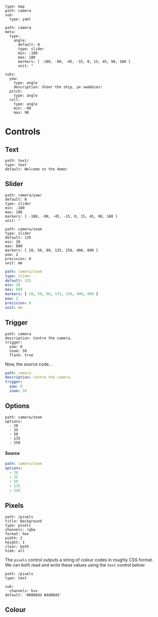 
``` control
type: map
path: camera
sub: 
  type: yaml
```

``` control
path: camera
meta:
  type:
    angle:
      default: 0
      type: slider
      min: -180
      max: 180
      markers: [ -180, -90, -45, -15, 0, 15, 45, 90, 180 ]
      unit: °

subs:
  yaw:
    type: angle
    description: Steer the ship, ye swabbies!
  pitch:
    type: angle
  roll:
    type: angle
    min: -90
    max: 90
```

# Controls

## Text
``` control
path: text/
type: text
default: Welcome to the demo!
```


## Slider

``` control
path: camera/yaw/
default: 0
type: slider
min: -180
max: 180
markers: [ -180, -90, -45, -15, 0, 15, 45, 90, 180 ]
unit: °
```
``` control
path: camera/zoom
type: slider
default: 135
min: 28
max: 800
markers: [ 28, 50, 80, 135, 250, 400, 800 ]
pow: 2
precision: 0
unit: mm
```
``` yaml
path: camera/zoom
type: slider
default: 135
min: 28
max: 800
markers: [ 28, 50, 80, 135, 250, 400, 800 ]
pow: 2
precision: 0
unit: mm
```

## Trigger

``` control
path: camera
description: Centre the camera.
trigger:
  yaw: 0
  zoom: 50
  flash: true
```
Now, the source code...
``` yaml
path: camera
description: Centre the camera.
trigger:
  yaw: 0
  zoom: 50
```

## Options

``` control
path: camera/zoom
options:
  - 28
  - 35
  - 50
  - 135
  - 250
```
#### Source
``` yaml
path: camera/zoom
options:
  - 28
  - 35
  - 50
  - 135
  - 250
```

## Pixels
``` control
path: /pixels
title: Background
type: pixels
channels: rgba
format: hex
width: 2
height: 1
clear: both
hide: all
```

The `pixels` control outputs a string of colour codes in roughly CSS format. We
can both read and write these values using the `text` control below:

``` control
path: /pixels
type: text

sub:
  channels: hsv
default: '#0000dd #dd00dd'
```


## Colour
